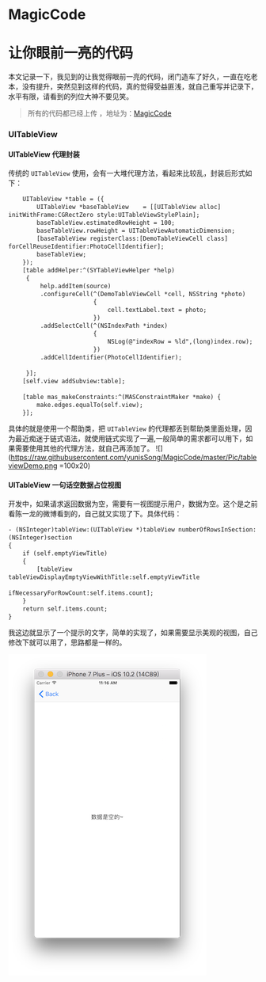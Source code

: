 # MagicCode


# 让你眼前一亮的代码

本文记录一下，我见到的让我觉得眼前一亮的代码，闭门造车了好久，一直在吃老本，没有提升，突然见到这样的代码，真的觉得受益匪浅，就自己重写并记录下，水平有限，请看到的列位大神不要见笑。
> 所有的代码都已经上传 ，地址为：[MagicCode](https://github.com/yunisSong/MagicCode)

### UITableView 
#### UITableView 代理封装
传统的 `UITableView` 使用，会有一大堆代理方法，看起来比较乱，封装后形式如下：

```
    UITableView *table = ({
        UITableView *baseTableView    = [[UITableView alloc] initWithFrame:CGRectZero style:UITableViewStylePlain];
        baseTableView.estimatedRowHeight = 100;
        baseTableView.rowHeight = UITableViewAutomaticDimension;
        [baseTableView registerClass:[DemoTableViewCell class] forCellReuseIdentifier:PhotoCellIdentifier];
        baseTableView;
    });
    [table addHelper:^(SYTableViewHelper *help)
     {
         help.addItem(source)
         .configureCell(^(DemoTableViewCell *cell, NSString *photo)
                        {
                            cell.textLabel.text = photo;
                        })
         .addSelectCell(^(NSIndexPath *index)
                        {
                            NSLog(@"indexRow = %ld",(long)index.row);
                        })
         .addCellIdentifier(PhotoCellIdentifier);
         
     }];
    [self.view addSubview:table];
    
    [table mas_makeConstraints:^(MASConstraintMaker *make) {
        make.edges.equalTo(self.view);
    }];
```

具体的就是使用一个帮助类，把 `UITableView` 的代理都丢到帮助类里面处理，因为最近痴迷于链式语法，就使用链式实现了一遍,一般简单的需求都可以用下，如果需要使用其他的代理方法，就自己再添加了。
![](https://raw.githubusercontent.com/yunisSong/MagicCode/master/Pic/tableviewDemo.png =100x20)

#### UITableView 一句话空数据占位视图
开发中，如果请求返回数据为空，需要有一视图提示用户，数据为空。这个是之前看陈一龙的微博看到的，自己就又实现了下。具体代码：

```
- (NSInteger)tableView:(UITableView *)tableView numberOfRowsInSection:(NSInteger)section
{
    if (self.emptyViewTitle)
    {
        [tableView tableViewDisplayEmptyViewWithTitle:self.emptyViewTitle
                               ifNecessaryForRowCount:self.items.count];
    }
    return self.items.count;
}
```

我这边就显示了一个提示的文字，简单的实现了，如果需要显示美观的视图，自己修改下就可以用了，思路都是一样的。

![](https://raw.githubusercontent.com/yunisSong/MagicCode/master/Pic/tableviewEmptyDemo.png)


